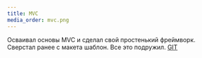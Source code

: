 ```yaml
---
title: MVC
media_order: mvc.png
---
```


Осваивал основы MVC и сделал свой простенький фреймворк. Сверстал ранее с макета шаблон. Все это подружил. [GIT](https://github.com/diakudza/shop) 
